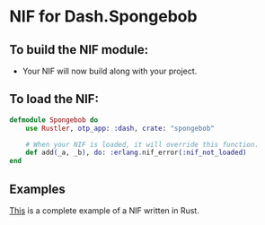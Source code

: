 # NIF for Dash.Spongebob

## To build the NIF module:

- Your NIF will now build along with your project.

## To load the NIF:

```elixir
defmodule Spongebob do
    use Rustler, otp_app: :dash, crate: "spongebob"

    # When your NIF is loaded, it will override this function.
    def add(_a, _b), do: :erlang.nif_error(:nif_not_loaded)
end
```

## Examples

[This](https://github.com/hansihe/NifIo) is a complete example of a NIF written in Rust.
